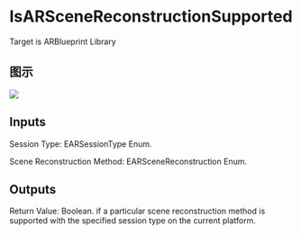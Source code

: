 # IsARSceneReconstructionSupported

Target is ARBlueprint Library

## 图示

![]($-20221218-17573820.png)

## Inputs

Session Type: EARSessionType Enum.

Scene Reconstruction Method: EARSceneReconstruction Enum.  

## Outputs

Return Value: Boolean. if a particular scene reconstruction method is supported with the specified session type on the current platform.

